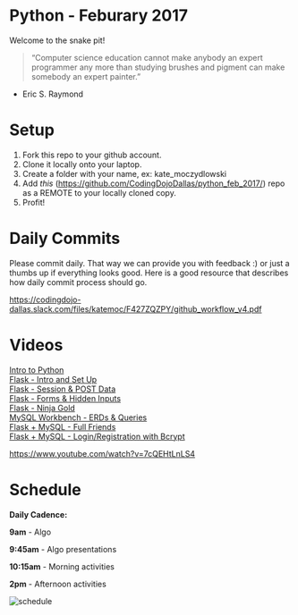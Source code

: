 Python - Feburary 2017
====================

Welcome to the snake pit! 

> “Computer science education cannot make anybody an expert programmer any more than studying brushes and pigment can make somebody an expert painter.”
- Eric S. Raymond

# Setup
 1. Fork this repo to your github account.
 2. Clone it locally onto your laptop.
 3. Create a folder with your name, ex: kate_moczydlowski
 4. Add *this* (https://github.com/CodingDojoDallas/python_feb_2017/) repo as a REMOTE to your locally cloned copy.
 5. Profit!
 
# Daily Commits

Please commit daily. That way we can provide you with feedback :) or just a thumbs up if everything looks good. Here is a good resource that describes how daily commit process should go.

https://codingdojo-dallas.slack.com/files/katemoc/F427ZQZPY/github_workflow_v4.pdf

# Videos
[Intro to Python](https://www.youtube.com/watch?v=aSOXz-o6qBo "Intro to Python") <br>
[Flask - Intro and Set Up](https://www.youtube.com/watch?v=0B91ls_C5mU "Flask - Intro and Set Up") <br>
[Flask - Session & POST Data](https://www.youtube.com/watch?v=ue4xuCplDJ0 "Flask - Session & POST Data") <br>
[Flask - Forms & Hidden Inputs](https://www.youtube.com/watch?v=2Dl5iWPH9Do "Flask - Forms & Hidden Inputs") <br>
[Flask - Ninja Gold](https://www.youtube.com/watch?v=y9ud060bhhI "Flask - Ninja Gold") <br>
[MySQL Workbench - ERDs & Queries](https://youtu.be/lDbMPBhMFWE "MySQL Workbench - ERDs & Queries")<br>
[Flask + MySQL - Full Friends](https://www.youtube.com/watch?v=TGj9lp1hedc "Flask + MySQL - Full Friends")<br>
[Flask + MySQL - Login/Registration with Bcrypt](https://www.youtube.com/watch?v=7cQEHtLnLS4 "Flask + MySQL - Login/Registration with Bcrypt")<br>

https://www.youtube.com/watch?v=7cQEHtLnLS4


# Schedule

**Daily Cadence:**

**9am** - Algo

**9:45am** - Algo presentations

**10:15am** - Morning activities

**2pm** - Afternoon activities

![schedule](https://dl.dropboxusercontent.com/u/46031414/schedule.png)

